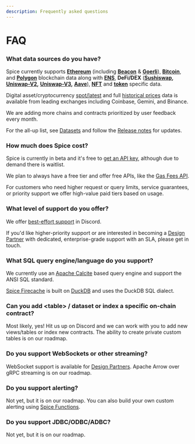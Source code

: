 ```yaml
---
description: Frequently asked questions
---
```


# FAQ

### What data sources do you have?

Spice currently supports [**Ethereum**](reference/sql-query-tables/) (including [**Beacon**](reference/sql-query-tables/goerli/beacon-chain-tables/) & [**Goerli**](reference/sql-query-tables/goerli/)), [**Bitcoin**](reference/sql-query-tables/bitcoin/), and [**Polygon**](reference/sql-query-tables/polygon/) blockchain data along with [**ENS**](reference/sql-query-tables/ethereum/token-tables-1/), **DeFi/DEX** ([**Sushiswap**](reference/sql-query-tables/ethereum/sushiswap-tables/)**,** [**Uniswap-V2**](reference/sql-query-tables/ethereum/uniswap-v2-tables/)**,** [**Uniswap-V3**](reference/sql-query-tables/ethereum/uniswap-v2-tables/)**,** [**Aave**](reference/sql-query-tables/ethereum/aave-v2-tables/)), [**NFT**](broken-reference) and [**token**](reference/sql-query-tables/ethereum/token-tables/) specific data.

Digital asset/cryptocurrency [spot/latest](api/prices.md) and full [historical prices](api/prices.md) data is available from leading exchanges including Coinbase, Gemini, and Binance.

We are adding more chains and contracts prioritized by user feedback every month.

For the all-up list, see [Datasets](datasets.md) and follow the [Release notes](release-notes.md) for updates.

### How much does Spice cost?

Spice is currently in beta and it's free to [get an API key](https://spice.ai), although due to demand there is waitlist.

We plan to always have a free tier and offer free APIs, like the [Gas Fees API](api/ethereum/gas-fees.md).

For customers who need higher request or query limits, service guarantees, or priority support we  offer high-value paid tiers based on usage.

### What level of support do you offer?

We offer [best-effort support](broken-reference/) in Discord.

If you'd like higher-priority support or are interested in becoming a [Design Partner](https://www.craft.do/s/bgJFtYzSZwuFXD) with dedicated, enterprise-grade support with an SLA, please get in touch.

### What SQL query engine/language do you support?

We currently use an [Apache Calcite](https://calcite.apache.org/) based query engine and support the ANSI SQL standard.

[Spice Firecache](reference/specifications/dataset-and-view-yaml-specification/firecache.md) is built on [DuckDB](https://duckdb.org/) and uses the DuckDB SQL dialect.

### Can you add \<table> / dataset or index a specific on-chain contract?

Most likely, yes! Hit us up on Discord and we can work with you to add new views/tables or index new contracts. The ability to create private custom tables is on our roadmap.

### Do you support WebSockets or other streaming?

WebSocket support is available for [Design Partners](https://www.craft.do/s/bgJFtYzSZwuFXD). Apache Arrow over gRPC streaming is on our roadmap.

### Do you support alerting?

Not yet, but it is on our roadmap. You can also build your own custom alerting using [Spice Functions](portal/apps/spice-functions/).

### Do you support JDBC/ODBC/ADBC?

Not yet, but it is on our roadmap.
